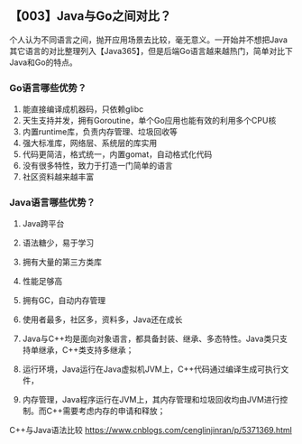 ## 【003】Java与Go之间对比？

个人认为不同语言之间，抛开应用场景去比较，毫无意义。一开始并不想把Java其它语言的对比整理列入【Java365】，但是后端Go语言越来越热门，简单对比下Java和Go的特点。

### Go语言哪些优势？

1. 能直接编译成机器码，只依赖glibc 
2. 天生支持并发，拥有Goroutine，单个Go应用也能有效的利用多个CPU核
3. 内置runtime库，负责内存管理、垃圾回收等
4. 强大标准库，网络层、系统层的库实用
5. 代码更简洁，格式统一，内置gomat，自动格式化代码
6. 没有很多特性，致力于打造一门简单的语言
7. 社区资料越来越丰富

### Java语言哪些优势？

1. Java跨平台
2. 语法糖少，易于学习
3. 拥有大量的第三方类库
4. 性能足够高
5. 拥有GC，自动内存管理
6. 使用者最多，社区多，资料多，Java还在成长








1. Java与C++均是面向对象语言，都具备封装、继承、多态特性。Java类只支持单继承，C++类支持多继承；
2. 运行环境，Java运行在Java虚拟机JVM上，C++代码通过编译生成可执行文件，
3. 内存管理，Java程序运行在JVM上，其内存管理和垃圾回收均由JVM进行控制。而C++需要考虑内存的申请和释放；

C++与Java语法比较
https://www.cnblogs.com/cenglinjinran/p/5371369.html